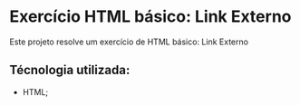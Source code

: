 # Exercício HTML básico: Link Externo

Este projeto resolve um exercício de HTML básico: Link Externo

## Técnologia utilizada:

- HTML;
